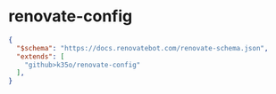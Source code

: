# renovate-config

```json:renovate.json
{
  "$schema": "https://docs.renovatebot.com/renovate-schema.json",
  "extends": [
    "github>k35o/renovate-config"
  ],
}
```
